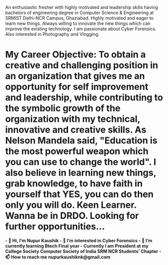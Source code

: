 An enthusiastic fresher with highly motivated and leadership skills having bachelors of engineering degree in Computer Science & Engineering at SRMIST Delhi-NCR Campus, Ghaziabad. Highly motivated and eager to learn new things. Always willing to innovate the new things which can improve the existing technology. I am passionate about Cyber Forensics. Also interested in Photography and Vlogging.

<h1>
My Career Objective: To obtain a creative and challenging position in an organization that gives me an opportunity for self improvement and leadership, while contributing to the symbolic growth of the organization with my technical, innovative and creative skills. As Nelson Mandela said, "Education is the most powerful weapon which you can use to change the world". I also believe in learning new things, grab knowledge, to have faith in yourself that YES, you can do then only you will do. Keen Learner. Wanna be in DRDO. Looking for further opportunities...</h1>


<strong>
- 👋 Hi, I’m Nupur Kaushik
- 👀 I’m interested in Cyber Forensics
- 🌱 I’m currently learning Btech Final year
- Currently I am President at my College Society Computer Society of India SRM NCR Students' Chapter
- 📫 How to reach me nupurkaushiknk@gmail.com  </strong>

<!---
Nupurksk/Nupurksk is a ✨ special ✨ repository because its `README.md` (this file) appears on your GitHub profile.
You can click the Preview link to take a look at your changes.
--->
